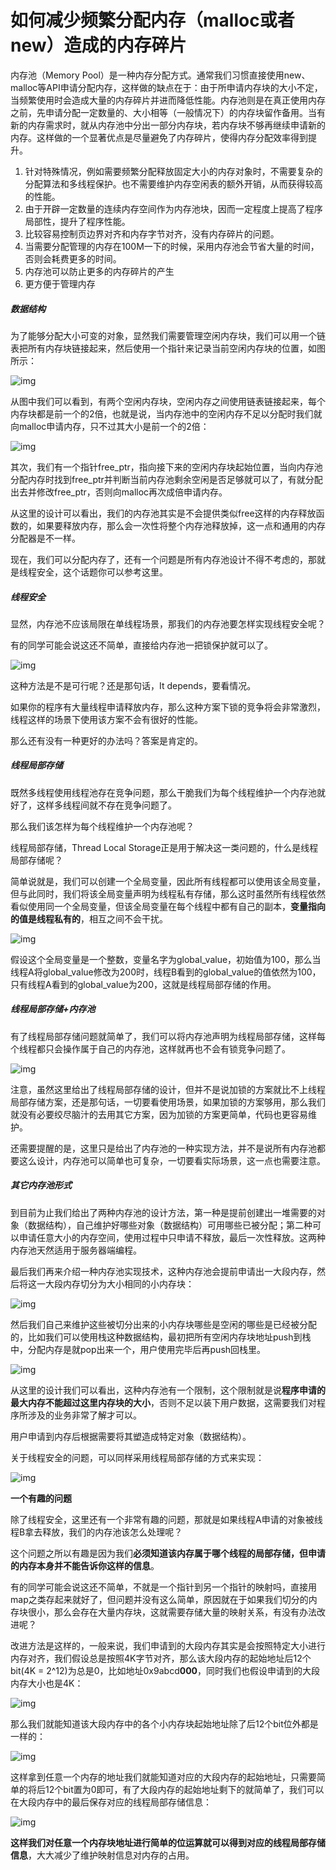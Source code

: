 # 如何减少频繁分配内存（malloc或者new）造成的内存碎片

内存池（Memory Pool）是一种内存分配方式。通常我们习惯直接使用new、malloc等API申请分配内存，这样做的缺点在于：由于所申请内存块的大小不定，当频繁使用时会造成大量的内存碎片并进而降低性能。内存池则是在真正使用内存之前，先申请分配一定数量的、大小相等（一般情况下）的内存块留作备用。当有新的内存需求时，就从内存池中分出一部分内存块，若内存块不够再继续申请新的内存。这样做的一个显著优点是尽量避免了内存碎片，使得内存分配效率得到提升。

1. 针对特殊情况，例如需要频繁分配释放固定大小的内存对象时，不需要复杂的分配算法和多线程保护。也不需要维护内存空闲表的额外开销，从而获得较高的性能。
2. 由于开辟一定数量的连续内存空间作为内存池块，因而一定程度上提高了程序局部性，提升了程序性能。
3. 比较容易控制页边界对齐和内存字节对齐，没有内存碎片的问题。
4. 当需要分配管理的内存在100M一下的时候，采用内存池会节省大量的时间，否则会耗费更多的时间。
5. 内存池可以防止更多的内存碎片的产生
6. 更方便于管理内存

##### **数据结构**

为了能够分配大小可变的对象，显然我们需要管理空闲内存块，我们可以用一个链表把所有内存块链接起来，然后使用一个指针来记录当前空闲内存块的位置，如图所示：  

![img](https://mianbaoban-assets.oss-cn-shenzhen.aliyuncs.com/2021/3/nQzmQv.png)

从图中我们可以看到，有两个空闲内存块，空闲内存之间使用链表链接起来，每个内存块都是前一个的2倍，也就是说，当内存池中的空闲内存不足以分配时我们就向malloc申请内存，只不过其大小是前一个的2倍：  

![img](https://mianbaoban-assets.oss-cn-shenzhen.aliyuncs.com/2021/3/NRRF3i.png)

其次，我们有一个指针free_ptr，指向接下来的空闲内存块起始位置，当向内存池分配内存时找到free_ptr并判断当前内存池剩余空闲是否足够就可以了，有就分配出去并修改free_ptr，否则向malloc再次成倍申请内存。  

从这里的设计可以看出，我们的内存池其实是不会提供类似free这样的内存释放函数的，如果要释放内存，那么会一次性将整个内存池释放掉，这一点和通用的内存分配器是不一样。  

现在，我们可以分配内存了，还有一个问题是所有内存池设计不得不考虑的，那就是线程安全，这个话题你可以参考这里。  

##### **线程安全**

显然，内存池不应该局限在单线程场景，那我们的内存池要怎样实现线程安全呢？  

有的同学可能会说这还不简单，直接给内存池一把锁保护就可以了。  

![img](https://mianbaoban-assets.oss-cn-shenzhen.aliyuncs.com/2021/3/FV7J3e.png)

这种方法是不是可行呢？还是那句话，It depends，要看情况。  

如果你的程序有大量线程申请释放内存，那么这种方案下锁的竞争将会非常激烈，线程这样的场景下使用该方案不会有很好的性能。  

那么还有没有一种更好的办法吗？答案是肯定的。  

##### **线程局部存储**    

既然多线程使用线程池存在竞争问题，那么干脆我们为每个线程维护一个内存池就好了，这样多线程间就不存在竞争问题了。  

那么我们该怎样为每个线程维护一个内存池呢？  

线程局部存储，Thread Local Storage正是用于解决这一类问题的，什么是线程局部存储呢？  

简单说就是，我们可以创建一个全局变量，因此所有线程都可以使用该全局变量，但与此同时，我们将该全局变量声明为线程私有存储，那么这时虽然所有线程依然看似使用同一个全局变量，但该全局变量在每个线程中都有自己的副本，**变量指向的值是线程私有的**，相互之间不会干扰。  

![img](https://mianbaoban-assets.oss-cn-shenzhen.aliyuncs.com/2021/3/2y6bmi.png)

假设这个全局变量是一个整数，变量名字为global_value，初始值为100，那么当线程A将global_value修改为200时，线程B看到的global_value的值依然为100，只有线程A看到的global_value为200，这就是线程局部存储的作用。  

##### **线程局部存储+内存池**   

有了线程局部存储问题就简单了，我们可以将内存池声明为线程局部存储，这样每个线程都只会操作属于自己的内存池，这样就再也不会有锁竞争问题了。  

![img](https://mianbaoban-assets.oss-cn-shenzhen.aliyuncs.com/2021/3/ZBvuQr.png)

注意，虽然这里给出了线程局部存储的设计，但并不是说加锁的方案就比不上线程局部存储方案，还是那句话，一切要看使用场景，如果加锁的方案够用，那么我们就没有必要绞尽脑汁的去用其它方案，因为加锁的方案更简单，代码也更容易维护。  

还需要提醒的是，这里只是给出了内存池的一种实现方法，并不是说所有内存池都要这么设计，内存池可以简单也可复杂，一切要看实际场景，这一点也需要注意。  

##### **其它内存池形式**   

到目前为止我们给出了两种内存池的设计方法，第一种是提前创建出一堆需要的对象（数据结构），自己维护好哪些对象（数据结构）可用哪些已被分配；第二种可以申请任意大小的内存空间，使用过程中只申请不释放，最后一次性释放。这两种内存池天然适用于服务器端编程。  

最后我们再来介绍一种内存池实现技术，这种内存池会提前申请出一大段内存，然后将这一大段内存切分为大小相同的小内存块：  

![img](https://mianbaoban-assets.oss-cn-shenzhen.aliyuncs.com/2021/3/2qUbe2.png)

然后我们自己来维护这些被切分出来的小内存块哪些是空闲的哪些是已经被分配的，比如我们可以使用栈这种数据结构，最初把所有空闲内存块地址push到栈中，分配内存是就pop出来一个，用户使用完毕后再push回栈里。  

![img](https://mianbaoban-assets.oss-cn-shenzhen.aliyuncs.com/2021/3/Zru2u2.png)

从这里的设计我们可以看出，这种内存池有一个限制，这个限制就是说**程序申请的最大内存不能超过这里内存块的大小**，否则不足以装下用户数据，这需要我们对程序所涉及的业务非常了解才可以。  

用户申请到内存后根据需要将其塑造成特定对象（数据结构）。  

关于线程安全的问题，可以同样采用线程局部存储的方式来实现：  

![img](https://mianbaoban-assets.oss-cn-shenzhen.aliyuncs.com/2021/3/zUnAve.png)

**一个有趣的问题**   

除了线程安全，这里还有一个非常有趣的问题，那就是如果线程A申请的对象被线程B拿去释放，我们的内存池该怎么处理呢？  

这个问题之所以有趣是因为我们**必须知道该内存属于哪个线程的局部存储，但申请的内存本身并不能告诉你这样的信息**。  

有的同学可能会说这还不简单，不就是一个指针到另一个指针的映射吗，直接用map之类存起来就好了，但问题并没有这么简单，原因就在于如果我们切分的内存块很小，那么会存在大量内存块，这就需要存储大量的映射关系，有没有办法改进呢？  

改进方法是这样的，一般来说，我们申请到的大段内存其实是会按照特定大小进行内存对齐，我们假设总是按照4K字节对齐，那么该大段内存的起始地址后12个bit(4K = 2^12)为总是0，比如地址0x9abcd**000**，同时我们也假设申请到的大段内存大小也是4K：  

![img](https://mianbaoban-assets.oss-cn-shenzhen.aliyuncs.com/2021/3/YnYVve.png)

那么我们就能知道该大段内存中的各个小内存块起始地址除了后12个bit位外都是一样的：  

![img](https://mianbaoban-assets.oss-cn-shenzhen.aliyuncs.com/2021/3/6NjEBb.png)

这样拿到任意一个内存的地址我们就能知道对应的大段内存的起始地址，只需要简单的将后12个bit置为0即可，有了大段内存的起始地址剩下的就简单了，我们可以在大段内存中的最后保存对应的线程局部存储信息：  

![img](https://mianbaoban-assets.oss-cn-shenzhen.aliyuncs.com/2021/3/ryuqM3.png)

**这样我们对任意一个内存块地址进行简单的位运算就可以得到对应的线程局部存储信息**，大大减少了维护映射信息对内存的占用。